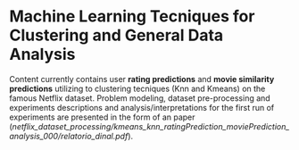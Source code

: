 # Machine Learning Tecniques for Clustering and General Data Analysis
Content currently contains user **rating predictions**  and **movie similarity predictions** utilizing to clustering tecniques (Knn and Kmeans) on the famous Netflix dataset. Problem modeling, dataset pre-processing and experiments descriptions and analysis/interpretations for the first run of experiments are presented in the form of an paper (*netflix_dataset_processing/kmeans_knn_ratingPrediction_moviePrediction_analysis_000/relatorio_dinal.pdf*).
